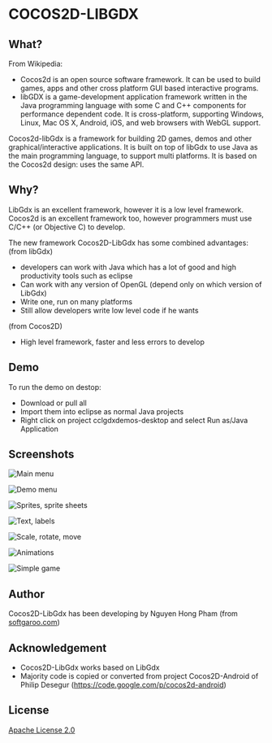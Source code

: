 COCOS2D-LIBGDX
==============

What?
-----

From Wikipedia:
- Cocos2d is an open source software framework. It can be used to build games, apps and other cross platform GUI based interactive programs. 
- libGDX is a game-development application framework written in the Java programming language with some C and C++ components for performance dependent code. It is cross-platform, supporting Windows, Linux, Mac OS X, Android, iOS, and web browsers with WebGL support.

Cocos2d-libGdx is a framework for building 2D games, demos and other graphical/interactive applications. It is built on top of libGdx to use Java as the main programming language, to support multi platforms. It is based on the Cocos2d design: uses the same API.


Why?
----

LibGdx is an excellent framework, however it is a low level framework.
Cocos2d is an excellent framework too, however programmers must use C/C++ (or Objective C) to develop.

The new framework Cocos2D-LibGdx has some combined advantages:
(from libGdx)
- developers can work with Java which has a lot of good and high productivity tools such as eclipse
- Can work with any version of OpenGL (depend only on which version of LibGdx)
- Write one, run on many platforms
- Still allow developers write low level code if he wants

 
(from Cocos2D)
- High level framework, faster and less errors to develop


Demo
----

To run the demo on destop:
- Download or pull all
- Import them into eclipse as normal Java projects
- Right click on project cclgdxdemos-desktop and select Run as/Java Application


Screenshots
-------

![Main menu](https://github.com/nguyenpham/cocos2dlibgdx/blob/master/blob/img0.png?raw=true)

![Demo menu](https://github.com/nguyenpham/cocos2dlibgdx/blob/master/blob/img1.png?raw=true)

![Sprites, sprite sheets](https://github.com/nguyenpham/cocos2dlibgdx/blob/master/blob/img2.png?raw=true)

![Text, labels](https://github.com/nguyenpham/cocos2dlibgdx/blob/master/blob/img3.png?raw=true)

![Scale, rotate, move](https://github.com/nguyenpham/cocos2dlibgdx/blob/master/blob/img4.png?raw=true)

![Animations](https://github.com/nguyenpham/cocos2dlibgdx/blob/master/blob/img5.png?raw=true)

![Simple game](https://github.com/nguyenpham/cocos2dlibgdx/blob/master/blob/img6.png?raw=true)


Author
----------

Cocos2D-LibGdx has been developing by Nguyen Hong Pham (from [softgaroo.com](html://softgaroo.com))


Acknowledgement
---------------

- Cocos2D-LibGdx works based on LibGdx
- Majority code is copied or converted from project Cocos2D-Android of Philip Desegur (https://code.google.com/p/cocos2d-android)


License
-------
[Apache License 2.0](http://www.apache.org/licenses/LICENSE-2.0.html)

